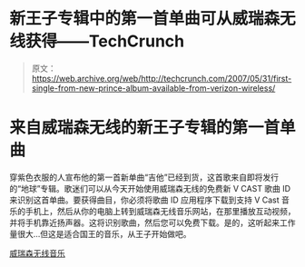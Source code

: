 # 新王子专辑中的第一首单曲可从威瑞森无线获得——TechCrunch

> 原文：<https://web.archive.org/web/http://techcrunch.com/2007/05/31/first-single-from-new-prince-album-available-from-verizon-wireless/>

# 来自威瑞森无线的新王子专辑的第一首单曲

穿紫色衣服的人宣布他的第一首新单曲“吉他”已经到货，这首歌来自即将发行的“地球”专辑。歌迷们可以从今天开始使用威瑞森无线的免费新 V CAST 歌曲 ID 来识别这首单曲。要获得曲目，你必须将歌曲 ID 应用程序下载到支持 V Cast 音乐的手机上，然后从你的电脑上转到威瑞森无线音乐网站，在那里播放互动视频，并将手机靠近扬声器。这将识别歌曲，然后您可以免费下载。是的，这听起来工作量很大…但这是适合国王的音乐，从王子开始做吧。

[威瑞森无线音乐](https://web.archive.org/web/20210116064413/http://www.verizonwireless.com/music)